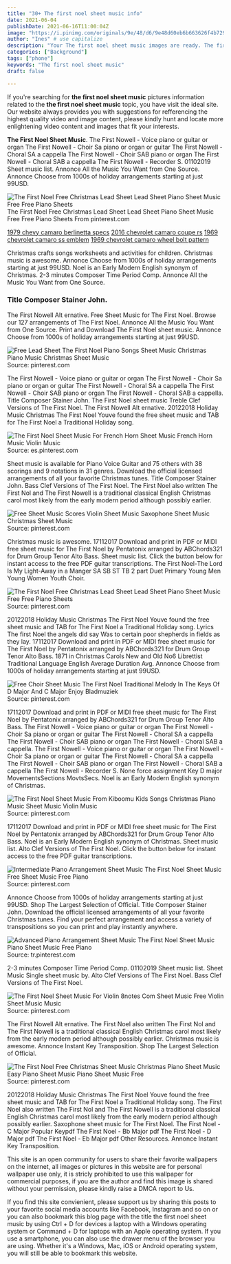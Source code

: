 ```yaml
---
title: "30+ The first noel sheet music info"
date: 2021-06-04
publishDate: 2021-06-16T11:00:04Z
image: "https://i.pinimg.com/originals/9e/48/d6/9e48d60eb6b663626f4b729221d884f0.png"
author: "Ines" # use capitalize
description: "Your The first noel sheet music images are ready. The first noel sheet music are a topic that is being searched for and liked by netizens now. You can Find and Download the The first noel sheet music files here. Download all royalty-free photos and vectors."
categories: ["Background"]
tags: ["phone"]
keywords: "The first noel sheet music"
draft: false

---
```


If you're searching for **the first noel sheet music** pictures information related to the **the first noel sheet music** topic, you have visit the ideal  site.  Our website always  provides you with  suggestions  for refferencing  the highest  quality video and image  content, please kindly hunt and locate more enlightening video content and images  that fit your interests.

**The First Noel Sheet Music**. The First Nowell - Voice piano or guitar or organ The First Nowell - Choir Sa piano or organ or guitar The First Nowell - Choral SA a cappella The First Nowell - Choir SAB piano or organ The First Nowell - Choral SAB a cappella The First Nowell - Recorder S. 01102019 Sheet music list. Annonce All the Music You Want from One Source. Annonce Choose from 1000s of holiday arrangements starting at just 99USD.

![The First Noel Free Christmas Lead Sheet Lead Sheet Piano Sheet Music Free Free Piano Sheets](https://i.pinimg.com/originals/65/cf/f7/65cff72e1c535e347d265b32fc8ffff5.jpg "The First Noel Free Christmas Lead Sheet Lead Sheet Piano Sheet Music Free Free Piano Sheets")
The First Noel Free Christmas Lead Sheet Lead Sheet Piano Sheet Music Free Free Piano Sheets From pinterest.com

[1979 chevy camaro berlinetta specs](/1979-chevy-camaro-berlinetta-specs/)
[2016 chevrolet camaro coupe rs](/2016-chevrolet-camaro-coupe-rs/)
[1969 chevrolet camaro ss emblem](/1969-chevrolet-camaro-ss-emblem/)
[1969 chevrolet camaro wheel bolt pattern](/1969-chevrolet-camaro-wheel-bolt-pattern/)

Christmas crafts songs worksheets and activities for children. Christmas music is awesome. Annonce Choose from 1000s of holiday arrangements starting at just 99USD. Noel is an Early Modern English synonym of Christmas. 2-3 minutes Composer Time Period Comp. Annonce All the Music You Want from One Source.

### Title Composer Stainer John.

The First Nowell Alt ernative. Free Sheet Music for The First Noel. Browse our 127 arrangements of The First Noel. Annonce All the Music You Want from One Source. Print and Download The First Noel sheet music. Annonce Choose from 1000s of holiday arrangements starting at just 99USD.


![Free Lead Sheet The First Noel Piano Songs Sheet Music Christmas Piano Music Christmas Sheet Music](https://i.pinimg.com/originals/2f/3d/ec/2f3decac24ed0d47e01288c5d0544f90.jpg "Free Lead Sheet The First Noel Piano Songs Sheet Music Christmas Piano Music Christmas Sheet Music")
Source: pinterest.com

The First Nowell - Voice piano or guitar or organ The First Nowell - Choir Sa piano or organ or guitar The First Nowell - Choral SA a cappella The First Nowell - Choir SAB piano or organ The First Nowell - Choral SAB a cappella. Title Composer Stainer John. The First Noel sheet music Treble Clef Versions of The First Noel. The First Nowell Alt ernative. 20122018 Holiday Music Christmas The First Noel Youve found the free sheet music and TAB for The First Noel a Traditional Holiday song.

![The First Noel Sheet Music For French Horn Sheet Music French Horn Music Violin Music](https://i.pinimg.com/originals/de/1c/17/de1c178e20560d54c79421522d787ab4.gif "The First Noel Sheet Music For French Horn Sheet Music French Horn Music Violin Music")
Source: es.pinterest.com

Sheet music is available for Piano Voice Guitar and 75 others with 38 scorings and 9 notations in 31 genres. Download the official licensed arrangements of all your favorite Christmas tunes. Title Composer Stainer John. Bass Clef Versions of The First Noel. The First Noel also written The First Nol and The First Nowell is a traditional classical English Christmas carol most likely from the early modern period although possibly earlier.

![Free Sheet Music Scores Violin Sheet Music Saxophone Sheet Music Christmas Sheet Music](https://i.pinimg.com/originals/a6/7b/ca/a67bca1c4d72c222a43a191c309ac5f2.png "Free Sheet Music Scores Violin Sheet Music Saxophone Sheet Music Christmas Sheet Music")
Source: pinterest.com

Christmas music is awesome. 17112017 Download and print in PDF or MIDI free sheet music for The First Noel by Pentatonix arranged by ABChords321 for Drum Group Tenor Alto Bass. Sheet music list. Click the button below for instant access to the free PDF guitar transcriptions. The First Noel-The Lord Is My Light-Away in a Manger SA SB ST TB 2 part Duet Primary Young Men Young Women Youth Choir.

![The First Noel Free Christmas Lead Sheet Lead Sheet Piano Sheet Music Free Free Piano Sheets](https://i.pinimg.com/originals/65/cf/f7/65cff72e1c535e347d265b32fc8ffff5.jpg "The First Noel Free Christmas Lead Sheet Lead Sheet Piano Sheet Music Free Free Piano Sheets")
Source: pinterest.com

20122018 Holiday Music Christmas The First Noel Youve found the free sheet music and TAB for The First Noel a Traditional Holiday song. Lyrics The first Noel the angels did say Was to certain poor shepherds in fields as they lay. 17112017 Download and print in PDF or MIDI free sheet music for The First Noel by Pentatonix arranged by ABChords321 for Drum Group Tenor Alto Bass. 1871 in Christmas Carols New and Old No6 Librettist Traditional Language English Average Duration Avg. Annonce Choose from 1000s of holiday arrangements starting at just 99USD.

![Free Choir Sheet Music The First Noel Traditional Melody In The Keys Of D Major And C Major Enjoy Bladmuziek](https://i.pinimg.com/originals/3d/31/cd/3d31cdcb0fd5f3f6177592890586a9d4.jpg "Free Choir Sheet Music The First Noel Traditional Melody In The Keys Of D Major And C Major Enjoy Bladmuziek")
Source: pinterest.com

17112017 Download and print in PDF or MIDI free sheet music for The First Noel by Pentatonix arranged by ABChords321 for Drum Group Tenor Alto Bass. The First Nowell - Voice piano or guitar or organ The First Nowell - Choir Sa piano or organ or guitar The First Nowell - Choral SA a cappella The First Nowell - Choir SAB piano or organ The First Nowell - Choral SAB a cappella. The First Nowell - Voice piano or guitar or organ The First Nowell - Choir Sa piano or organ or guitar The First Nowell - Choral SA a cappella The First Nowell - Choir SAB piano or organ The First Nowell - Choral SAB a cappella The First Nowell - Recorder S. None force assignment Key D major MovementsSections MovtsSecs. Noel is an Early Modern English synonym of Christmas.

![The First Noel Sheet Music From Kiboomu Kids Songs Christmas Piano Music Sheet Music Violin Music](https://i.pinimg.com/originals/17/92/db/1792dbc2a03c4bc8a1792c7b86e2cc86.jpg "The First Noel Sheet Music From Kiboomu Kids Songs Christmas Piano Music Sheet Music Violin Music")
Source: pinterest.com

17112017 Download and print in PDF or MIDI free sheet music for The First Noel by Pentatonix arranged by ABChords321 for Drum Group Tenor Alto Bass. Noel is an Early Modern English synonym of Christmas. Sheet music list. Alto Clef Versions of The First Noel. Click the button below for instant access to the free PDF guitar transcriptions.

![Intermediate Piano Arrangement Sheet Music The First Noel Sheet Music Free Sheet Music Free Piano](https://i.pinimg.com/originals/78/a2/ff/78a2ff7314893ad79d85cfb69eefd645.jpg "Intermediate Piano Arrangement Sheet Music The First Noel Sheet Music Free Sheet Music Free Piano")
Source: pinterest.com

Annonce Choose from 1000s of holiday arrangements starting at just 99USD. Shop The Largest Selection of Official. Title Composer Stainer John. Download the official licensed arrangements of all your favorite Christmas tunes. Find your perfect arrangement and access a variety of transpositions so you can print and play instantly anywhere.

![Advanced Piano Arrangement Sheet Music The First Noel Sheet Music Piano Sheet Music Free Piano](https://i.pinimg.com/originals/04/c7/8d/04c78dbdebf6f64ed3312dc7e072b810.jpg "Advanced Piano Arrangement Sheet Music The First Noel Sheet Music Piano Sheet Music Free Piano")
Source: tr.pinterest.com

2-3 minutes Composer Time Period Comp. 01102019 Sheet music list. Sheet Music Single sheet music by. Alto Clef Versions of The First Noel. Bass Clef Versions of The First Noel.

![The First Noel Sheet Music For Violin 8notes Com Sheet Music Free Violin Sheet Music Music](https://i.pinimg.com/originals/5f/28/5e/5f285e56b22540aa58b7e38b92485f18.png "The First Noel Sheet Music For Violin 8notes Com Sheet Music Free Violin Sheet Music Music")
Source: pinterest.com

The First Nowell Alt ernative. The First Noel also written The First Nol and The First Nowell is a traditional classical English Christmas carol most likely from the early modern period although possibly earlier. Christmas music is awesome. Annonce Instant Key Transposition. Shop The Largest Selection of Official.

![The First Noel Free Christmas Sheet Music Christmas Piano Sheet Music Easy Piano Sheet Music Piano Sheet Music Free](https://i.pinimg.com/originals/9e/48/d6/9e48d60eb6b663626f4b729221d884f0.png "The First Noel Free Christmas Sheet Music Christmas Piano Sheet Music Easy Piano Sheet Music Piano Sheet Music Free")
Source: pinterest.com

20122018 Holiday Music Christmas The First Noel Youve found the free sheet music and TAB for The First Noel a Traditional Holiday song. The First Noel also written The First Nol and The First Nowell is a traditional classical English Christmas carol most likely from the early modern period although possibly earlier. Saxophone sheet music for The First Noel. The First Noel - C Major Popular Keypdf The First Noel - Bb Major pdf The First Noel - D Major pdf The First Noel - Eb Major pdf Other Resources. Annonce Instant Key Transposition.

This site is an open community for users to share their favorite wallpapers on the internet, all images or pictures in this website are for personal wallpaper use only, it is stricly prohibited to use this wallpaper for commercial purposes, if you are the author and find this image is shared without your permission, please kindly raise a DMCA report to Us.

If you find this site convienient, please support us by sharing this posts to your favorite social media accounts like Facebook, Instagram and so on or you can also bookmark this blog page with the title the first noel sheet music by using Ctrl + D for devices a laptop with a Windows operating system or Command + D for laptops with an Apple operating system. If you use a smartphone, you can also use the drawer menu of the browser you are using. Whether it's a Windows, Mac, iOS or Android operating system, you will still be able to bookmark this website.
